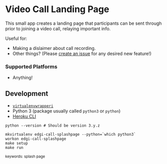 # Video Call Landing Page

This small app creates a landing page that participants can be sent
through prior to joining a video call, relaying important info.

Useful for:
- Making a dislaimer about call recording.
- Other things? (Please [create an issue][issue] for any desired new feature!)

### Supported Platforms

- Anything!

## Development

- [`virtualenvwrapperi`](https://virtualenvwrapper.readthedocs.io/en/latest/install.html)
- Python 3 (package usually called `python3` or `python`)
- [Heroku CLI](https://devcenter.heroku.com/articles/heroku-cli)

```
python --version # Should be version 3.y.z

mkvirtualenv edgi-call-splashpage --python=`which python3`
workon edgi-call-splashpage
make setup
make run
```

<sub>keywords: splash page</sub>

   [issue]: https://github.com/edgi-govdata-archiving/video-call-landing-page/issues/new
